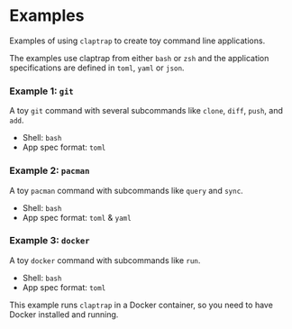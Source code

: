 # Examples

Examples of using `claptrap` to create toy command line applications.

The examples use claptrap from either `bash` or `zsh` and the application specifications are defined in `toml`, `yaml`
or `json`.

### Example 1: `git`

A toy `git` command with several subcommands like `clone`, `diff`, `push`, and `add`.

- Shell: `bash`
- App spec format: `toml`

### Example 2: `pacman`

A toy `pacman` command with subcommands like `query` and `sync`.

- Shell: `bash`
- App spec format: `toml` & `yaml`

### Example 3: `docker`

A toy `docker` command with subcommands like `run`.

- Shell: `bash`
- App spec format: `toml`

This example runs `claptrap` in a Docker container, so you need to have Docker installed and running.
